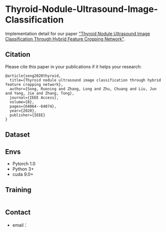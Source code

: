 # Thyroid-Nodule-Ultrasound-Image-Classification

Implementation detail for our paper ["Thyroid Nodule Ultrasound Image Classification Through Hybrid Feature Cropping Network"](https://ieeexplore.ieee.org/abstract/document/9044854).

## Citation

Please cite this paper in your publications if it helps your research:

```
@article{song2020thyroid,
  title={Thyroid nodule ultrasound image classification through hybrid feature cropping network},
  author={Song, Ruoning and Zhang, Long and Zhu, Chuang and Liu, Jun and Yang, Jie and Zhang, Tong},
  journal={IEEE Access},
  volume={8},
  pages={64064--64074},
  year={2020},
  publisher={IEEE}
}
```

## Dataset



## Envs
- Pytorch 1.0
- Python 3+
- cuda 9.0+

## Training
```

```
## Contact

* email：
